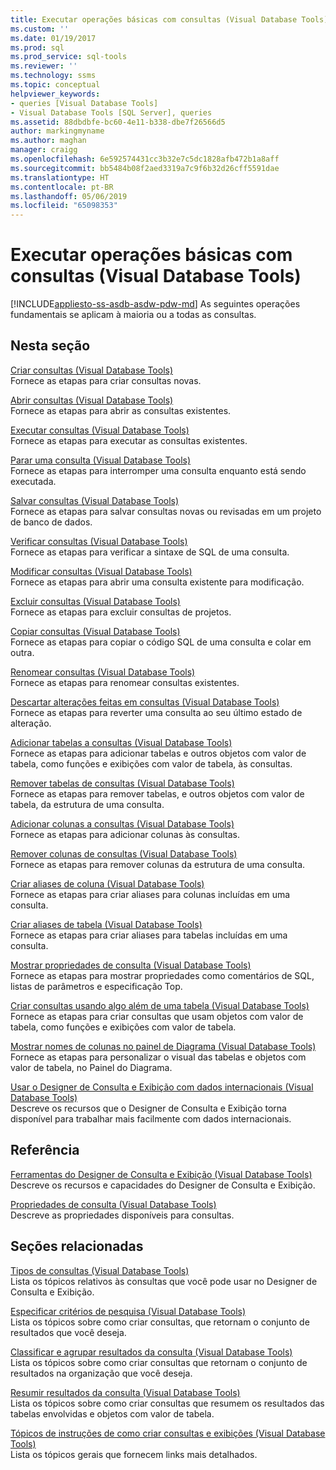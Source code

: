```yaml
---
title: Executar operações básicas com consultas (Visual Database Tools) | Microsoft Docs
ms.custom: ''
ms.date: 01/19/2017
ms.prod: sql
ms.prod_service: sql-tools
ms.reviewer: ''
ms.technology: ssms
ms.topic: conceptual
helpviewer_keywords:
- queries [Visual Database Tools]
- Visual Database Tools [SQL Server], queries
ms.assetid: 88dbdbfe-bc60-4e11-b338-dbe7f26566d5
author: markingmyname
ms.author: maghan
manager: craigg
ms.openlocfilehash: 6e592574431cc3b32e7c5dc1828afb472b1a8aff
ms.sourcegitcommit: bb5484b08f2aed3319a7c9f6b32d26cff5591dae
ms.translationtype: HT
ms.contentlocale: pt-BR
ms.lasthandoff: 05/06/2019
ms.locfileid: "65098353"
---
```

# <a name="perform-basic-operations-with-queries-visual-database-tools"></a>Executar operações básicas com consultas (Visual Database Tools)
[!INCLUDE[appliesto-ss-asdb-asdw-pdw-md](../../includes/appliesto-ss-asdb-asdw-pdw-md.md)]
As seguintes operações fundamentais se aplicam à maioria ou a todas as consultas.  
  
## <a name="in-this-section"></a>Nesta seção  
[Criar consultas &#40;Visual Database Tools&#41;](../../ssms/visual-db-tools/create-queries-visual-database-tools.md)  
Fornece as etapas para criar consultas novas.  
  
[Abrir consultas &#40;Visual Database Tools&#41;](../../ssms/visual-db-tools/open-queries-visual-database-tools.md)  
Fornece as etapas para abrir as consultas existentes.  
  
[Executar consultas &#40;Visual Database Tools&#41;](../../ssms/visual-db-tools/run-queries-visual-database-tools.md)  
Fornece as etapas para executar as consultas existentes.  
  
[Parar uma consulta &#40;Visual Database Tools&#41;](../../ssms/visual-db-tools/stop-a-query-visual-database-tools.md)  
Fornece as etapas para interromper uma consulta enquanto está sendo executada.  
  
[Salvar consultas &#40;Visual Database Tools&#41;](../../ssms/visual-db-tools/save-queries-visual-database-tools.md)  
Fornece as etapas para salvar consultas novas ou revisadas em um projeto de banco de dados.  
  
[Verificar consultas &#40;Visual Database Tools&#41;](../../ssms/visual-db-tools/verify-queries-visual-database-tools.md)  
Fornece as etapas para verificar a sintaxe de SQL de uma consulta.  
  
[Modificar consultas &#40;Visual Database Tools&#41;](../../ssms/visual-db-tools/modify-queries-visual-database-tools.md)  
Fornece as etapas para abrir uma consulta existente para modificação.  
  
[Excluir consultas &#40;Visual Database Tools&#41;](../../ssms/visual-db-tools/delete-queries-visual-database-tools.md)  
Fornece as etapas para excluir consultas de projetos.  
  
[Copiar consultas &#40;Visual Database Tools&#41;](../../ssms/visual-db-tools/copy-queries-visual-database-tools.md)  
Fornece as etapas para copiar o código SQL de uma consulta e colar em outra.  
  
[Renomear consultas &#40;Visual Database Tools&#41;](../../ssms/visual-db-tools/rename-queries-visual-database-tools.md)  
Fornece as etapas para renomear consultas existentes.  
  
[Descartar alterações feitas em consultas &#40;Visual Database Tools&#41;](../../ssms/visual-db-tools/discard-changes-made-to-queries-visual-database-tools.md)  
Fornece as etapas para reverter uma consulta ao seu último estado de alteração.  
  
[Adicionar tabelas a consultas &#40;Visual Database Tools&#41;](../../ssms/visual-db-tools/add-tables-to-queries-visual-database-tools.md)  
Fornece as etapas para adicionar tabelas e outros objetos com valor de tabela, como funções e exibições com valor de tabela, às consultas.  
  
[Remover tabelas de consultas &#40;Visual Database Tools&#41;](../../ssms/visual-db-tools/remove-tables-from-queries-visual-database-tools.md)  
Fornece as etapas para remover tabelas, e outros objetos com valor de tabela, da estrutura de uma consulta.  
  
[Adicionar colunas a consultas &#40;Visual Database Tools&#41;](../../ssms/visual-db-tools/add-columns-to-queries-visual-database-tools.md)  
Fornece as etapas para adicionar colunas às consultas.  
  
[Remover colunas de consultas &#40;Visual Database Tools&#41;](../../ssms/visual-db-tools/remove-columns-from-queries-visual-database-tools.md)  
Fornece as etapas para remover colunas da estrutura de uma consulta.  
  
[Criar aliases de coluna &#40;Visual Database Tools&#41;](../../ssms/visual-db-tools/create-column-aliases-visual-database-tools.md)  
Fornece as etapas para criar aliases para colunas incluídas em uma consulta.  
  
[Criar aliases de tabela &#40;Visual Database Tools&#41;](../../ssms/visual-db-tools/create-table-aliases-visual-database-tools.md)  
Fornece as etapas para criar aliases para tabelas incluídas em uma consulta.  
  
[Mostrar propriedades de consulta &#40;Visual Database Tools&#41;](../../ssms/visual-db-tools/show-query-properties-visual-database-tools.md)  
Fornece as etapas para mostrar propriedades como comentários de SQL, listas de parâmetros e especificação Top.  
  
[Criar consultas usando algo além de uma tabela &#40;Visual Database Tools&#41;](../../ssms/visual-db-tools/create-queries-using-something-besides-a-table-visual-database-tools.md)  
Fornece as etapas para criar consultas que usam objetos com valor de tabela, como funções e exibições com valor de tabela.  
  
[Mostrar nomes de colunas no painel de Diagrama &#40;Visual Database Tools&#41;](../../ssms/visual-db-tools/show-column-names-in-the-diagram-pane-visual-database-tools.md)  
Fornece as etapas para personalizar o visual das tabelas e objetos com valor de tabela, no Painel do Diagrama.  
  
[Usar o Designer de Consulta e Exibição com dados internacionais &#40;Visual Database Tools&#41;](../../ssms/visual-db-tools/use-the-query-and-view-designer-with-international-data-visual-database-tools.md)  
Descreve os recursos que o Designer de Consulta e Exibição torna disponível para trabalhar mais facilmente com dados internacionais.  
  
## <a name="reference"></a>Referência  
[Ferramentas do Designer de Consulta e Exibição &#40;Visual Database Tools&#41;](../../ssms/visual-db-tools/query-and-view-designer-tools-visual-database-tools.md)  
Descreve os recursos e capacidades do Designer de Consulta e Exibição.  
  
[Propriedades de consulta &#40;Visual Database Tools&#41;](../../ssms/visual-db-tools/query-properties-visual-database-tools.md)  
Descreve as propriedades disponíveis para consultas.  
  
## <a name="related-sections"></a>Seções relacionadas  
[Tipos de consultas &#40;Visual Database Tools&#41;](../../ssms/visual-db-tools/types-of-queries-visual-database-tools.md)  
Lista os tópicos relativos às consultas que você pode usar no Designer de Consulta e Exibição.  
  
[Especificar critérios de pesquisa &#40;Visual Database Tools&#41;](../../ssms/visual-db-tools/specify-search-criteria-visual-database-tools.md)  
Lista os tópicos sobre como criar consultas, que retornam o conjunto de resultados que você deseja.  
  
[Classificar e agrupar resultados da consulta &#40;Visual Database Tools&#41;](../../ssms/visual-db-tools/sort-and-group-query-results-visual-database-tools.md)  
Lista os tópicos sobre como criar consultas que retornam o conjunto de resultados na organização que você deseja.  
  
[Resumir resultados da consulta &#40;Visual Database Tools&#41;](../../ssms/visual-db-tools/summarize-query-results-visual-database-tools.md)  
Lista os tópicos sobre como criar consultas que resumem os resultados das tabelas envolvidas e objetos com valor de tabela.  
  
[Tópicos de instruções de como criar consultas e exibições &#40;Visual Database Tools&#41;](../../ssms/visual-db-tools/design-queries-and-views-how-to-topics-visual-database-tools.md)  
Lista os tópicos gerais que fornecem links mais detalhados.  
  
